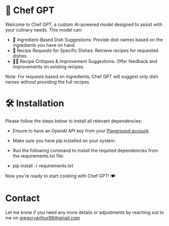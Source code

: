 # 🍳 Chef GPT
Welcome to Chef GPT, a custom AI-powered model designed to assist with your culinary needs. This model can:

- 🥘 Ingredient-Based Dish Suggestions: Provide dish names based on the ingredients you have on hand.
- 🍲 Recipe Requests for Specific Dishes: Retrieve recipes for requested dishes.
- 🧑‍🍳 Recipe Critiques & Improvement Suggestions: Offer feedback and improvements on existing recipes.

Note: For requests based on ingredients, Chef GPT will suggest only dish names without providing the full recipes.

# 🛠 Installation

Please follow the steps below to install all relevant dependencies:

- Ensure to have an OpenAI API key from your [Playground account](https://platform.openai.com/settings/profile?tab=api-keys).

- Make sure you have pip installed on your system.

- Run the following command to install the required dependencies from the requirements.txt file:

- pip install -r requirements.txt

Now you're ready to start cooking with Chef GPT! 🍽️

# Contact 
Let me know if you need any more details or adjustments by reaching out to me on gregoryarthur98@gmail.com

